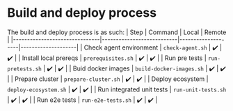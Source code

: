 # Build and deploy process
The build and deploy process is as such:
| Step                          | Command                   | Local              | Remote             |
|-------------------------------|---------------------------|--------------------|--------------------|
| Check agent environment       | `check-agent.sh`          | :heavy_check_mark: | :heavy_check_mark: |
| Install local prereqs         | `prerequisites.sh`        | :heavy_check_mark: | :heavy_check_mark: |
| Run pre tests                 | `run-pretests.sh`         | :heavy_check_mark: | :heavy_check_mark: |
| Buid docker images            | `build-docker-images.sh`  | :heavy_check_mark: | :heavy_check_mark: |
| Prepare cluster               | `prepare-cluster.sh`      | :heavy_check_mark: | :heavy_check_mark: |
| Deploy ecosystem              | `deploy-ecosystem.sh`     | :heavy_check_mark: | :heavy_check_mark: |
| Run integrated unit tests     | `run-unit-tests.sh`       | :heavy_check_mark: | :heavy_check_mark: |
| Run e2e tests                 | `run-e2e-tests.sh`        | :heavy_check_mark: | :heavy_check_mark: |
